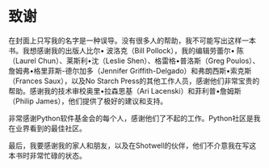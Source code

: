 # 致谢

在封面上只写我的名字是一种误导。没有很多人的帮助，我不可能写出这样一本书。我想感谢我的出版人比尔• 波洛克（Bill Pollock），我的编辑劳蕾尔• 陈（Laurel Chun）、莱斯利•沈（Leslie Shen）、格雷格•普洛斯（Greg Poulos）、詹姆弗•格里菲斯-德尔加多（Jennifer Griffith-Delgado）和弗朗西斯•索克斯（Frances Saux），以及No Starch Press的其他工作人员，感谢他们非常宝贵的帮助。感谢我的技术审校奥里•拉森思基（Ari Lacenski）和菲利普•詹姆斯（Philip James），他们提供了极好的建议和支持。

非常感谢Python软件基金会的每个人，感谢他们了不起的工作。Python社区是我在业界看到的最佳社区。

最后，我要感谢我的家人和朋友，以及在Shotwell的伙伴，他们不介意我在写这本书时非常忙碌的状态。




